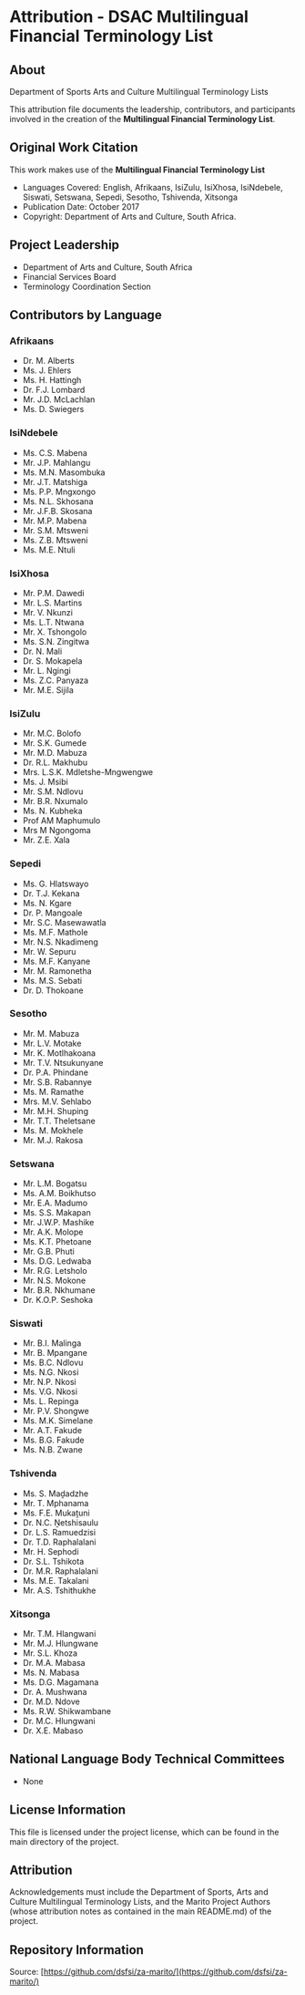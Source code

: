 # Attribution - DSAC Multilingual Financial Terminology List

## About
Department of Sports Arts and Culture Multilingual Terminology Lists  

This attribution file documents the leadership, contributors, and participants involved in the creation of the **Multilingual Financial Terminology List**.

## Original Work Citation
This work makes use of the **Multilingual Financial Terminology List**  

- Languages Covered: English, Afrikaans, IsiZulu, IsiXhosa, IsiNdebele, Siswati, Setswana, Sepedi, Sesotho, Tshivenda, Xitsonga
- Publication Date: October 2017 
- Copyright: Department of Arts and Culture, South Africa.

## Project Leadership
- Department of Arts and Culture, South Africa
- Financial Services Board
- Terminology Coordination Section

## Contributors by Language

### Afrikaans
- Dr. M. Alberts
- Ms. J. Ehlers
- Ms. H. Hattingh
- Dr. F.J. Lombard
- Mr. J.D. McLachlan
- Ms. D. Swiegers

### IsiNdebele
- Ms. C.S. Mabena
- Mr. J.P. Mahlangu
- Ms. M.N. Masombuka
- Mr. J.T. Matshiga
- Ms. P.P. Mngxongo
- Ms. N.L. Skhosana
- Mr. J.F.B. Skosana
- Mr. M.P. Mabena
- Mr. S.M. Mtsweni
- Ms. Z.B. Mtsweni
- Ms. M.E. Ntuli

### IsiXhosa
- Mr. P.M. Dawedi
- Mr. L.S. Martins
- Mr. V. Nkunzi
- Ms. L.T. Ntwana
- Mr. X. Tshongolo
- Ms. S.N. Zingitwa
- Dr. N. Mali
- Dr. S. Mokapela
- Mr. L. Ngingi
- Ms. Z.C. Panyaza
- Mr. M.E. Sijila

### IsiZulu
- Mr. M.C. Bolofo
- Mr. S.K. Gumede
- Mr. M.D. Mabuza
- Dr. R.L. Makhubu
- Mrs. L.S.K. Mdletshe-Mngwengwe
- Ms. J. Msibi
- Mr. S.M. Ndlovu
- Mr. B.R. Nxumalo
- Ms. N. Kubheka
- Prof AM Maphumulo
- Mrs M Ngongoma
- Mr. Z.E. Xala

### Sepedi
- Ms. G. Hlatswayo
- Dr. T.J. Kekana
- Ms. N. Kgare
- Dr. P. Mangoale
- Mr. S.C. Masewawatla
- Ms. M.F. Mathole
- Mr. N.S. Nkadimeng
- Mr. W. Sepuru
- Ms. M.F. Kanyane
- Mr. M. Ramonetha
- Ms. M.S. Sebati
- Dr. D. Thokoane

### Sesotho
- Mr. M. Mabuza
- Mr. L.V. Motake
- Mr. K. Motlhakoana
- Mr. T.V. Ntsukunyane
- Dr. P.A. Phindane
- Mr. S.B. Rabannye
- Ms. M. Ramathe
- Mrs. M.V. Sehlabo
- Mr. M.H. Shuping
- Mr. T.T. Theletsane
- Ms. M. Mokhele
- Mr. M.J. Rakosa

### Setswana
- Mr. L.M. Bogatsu
- Ms. A.M. Boikhutso
- Mr. E.A. Madumo
- Ms. S.S. Makapan
- Mr. J.W.P. Mashike
- Mr. A.K. Molope
- Ms. K.T. Phetoane
- Mr. G.B. Phuti
- Ms. D.G. Ledwaba
- Mr. R.G. Letsholo
- Mr. N.S. Mokone
- Mr. B.R. Nkhumane
- Dr. K.O.P. Seshoka

### Siswati
- Mr. B.I. Malinga
- Mr. B. Mpangane
- Ms. B.C. Ndlovu
- Ms. N.G. Nkosi
- Mr. N.P. Nkosi
- Ms. V.G. Nkosi
- Ms. L. Repinga
- Mr. P.V. Shongwe
- Ms. M.K. Simelane
- Mr. A.T. Fakude
- Ms. B.G. Fakude
- Ms. N.B. Zwane

### Tshivenda
- Ms. S. Maḓadzhe
- Mr. T. Mphanama
- Ms. F.E. Mukaṱuni
- Dr. N.C. Ṋetshisaulu
- Dr. L.S. Ramuedzisi
- Dr. T.D. Raphalalani
- Mr. H. Sephodi
- Dr. S.L. Tshikota
- Dr. M.R. Raphalalani
- Ms. M.E. Takalani
- Mr. A.S. Tshithukhe

### Xitsonga
- Mr. T.M. Hlangwani
- Mr. M.J. Hlungwane
- Mr. S.L. Khoza
- Dr. M.A. Mabasa
- Ms. N. Mabasa
- Ms. D.G. Magamana
- Dr. A. Mushwana
- Dr. M.D. Ndove
- Ms. R.W. Shikwambane
- Dr. M.C. Hlungwani
- Dr. X.E. Mabaso

## National Language Body Technical Committees
- None

## License Information
This file is licensed under the project license, which can be found in the main directory of the project.

## Attribution
Acknowledgements must include the Department of Sports, Arts and Culture Multilingual Terminology Lists, and the Marito Project Authors (whose attribution notes as contained in the main README.md) of the project.

## Repository Information
Source: [https://github.com/dsfsi/za-marito/](https://github.com/dsfsi/za-marito/)
